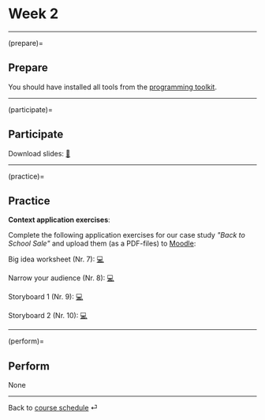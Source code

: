 # Week 2

---

(prepare)=
## Prepare

You should have installed all tools from the [programming toolkit](../docs/programming-toolkit.md).


---

(participate)=
## Participate

Download slides: [📑](https://drive.google.com/file/d/1-J_F4l5Dfs2m4M45JWrltaKEYtL-gia2/view?usp=sharing)


---

(practice)=
## Practice


**Context application exercises**: 


Complete the following application exercises for our case study *"Back to School Sale"* and upload them (as a PDF-files) to [Moodle](https://e-learning.hdm-stuttgart.de/moodle/course/view.php?id=4535#section-1):


Big idea worksheet (Nr. 7): [💻](https://docs.google.com/document/d/1-GZvhdbhLYLB_Bo1arj1rgTqbJ5SUoU21vtgbYEhVqk/edit?usp=sharing)


Narrow your audience (Nr. 8): [💻](https://docs.google.com/document/d/1Eu21TCIM0Lx6LiybPG-15ikk0gkRaqbCQNtcl3fAfGQ/edit?usp=sharing)


Storyboard 1 (Nr. 9): [💻](https://docs.google.com/document/d/1cuiBZiWaUkhAYNkQo6SWtWm8n_Q1IJt54lw0Na2-0DE/edit?usp=sharing)


Storyboard 2 (Nr. 10): [💻](https://docs.google.com/document/d/1WeLzE85YfM-F9-vAIhEbeJHkuHsN3xtovzIokB93BRU/edit?usp=sharing)


---

(perform)=
## Perform

None



---

Back to [course schedule](../docs/course-schedule.md) ⏎
